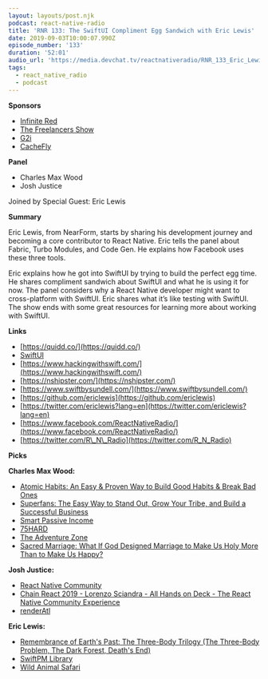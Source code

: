 ```yaml
---
layout: layouts/post.njk
podcast: react-native-radio
title: 'RNR 133: The SwiftUI Compliment Egg Sandwich with Eric Lewis'
date: 2019-09-03T10:00:07.990Z
episode_number: '133'
duration: '52:01'
audio_url: 'https://media.devchat.tv/reactnativeradio/RNR_133_Eric_Lewis.mp3'
tags:
  - react_native_radio
  - podcast
---
```

**Sponsors**

- [Infinite Red](http://radio.infinite.red/)
- [The Freelancers Show](https://devchat.tv/freelancers/)
- [G2i](https://www.g2i.co/?utm_source=React_Native_Radio&amp;utm_medium=Podcast)
- [CacheFly](https://www.cachefly.com/)

**Panel**

- Charles Max Wood
- Josh Justice

Joined by Special Guest: Eric Lewis

**Summary**

Eric Lewis, from NearForm, starts by sharing his development journey and becoming a core contributor to React Native. Eric tells the panel about Fabric, Turbo Modules, and Code Gen. He explains how Facebook uses these three tools. 

Eric explains how he got into SwiftUI by trying to build the perfect egg time. He shares compliment sandwich about SwiftUI and what he is using it for now. The panel considers why a React Native developer might want to cross-platform with SwiftUI. Eric shares what it’s like testing with SwiftUI. The show ends with some great resources for learning more about working with SwiftUI.

**Links**

- [https://quidd.co/](https://quidd.co/)
- [SwiftUI](https://developer.apple.com/xcode/swiftui/)
- [https://www.hackingwithswift.com/](https://www.hackingwithswift.com/)
- [https://nshipster.com/](https://nshipster.com/)
- [https://www.swiftbysundell.com/](https://www.swiftbysundell.com/)
- [https://github.com/ericlewis](https://github.com/ericlewis)
- [https://twitter.com/ericlewis?lang=en](https://twitter.com/ericlewis?lang=en)
- [https://www.facebook.com/ReactNativeRadio/](https://www.facebook.com/ReactNativeRadio/)
- [https://twitter.com/R\_N\_Radio](https://twitter.com/R_N_Radio)

**Picks**

**Charles Max Wood:**

- [Atomic Habits: An Easy &amp; Proven Way to Build Good Habits &amp; Break Bad Ones](https://www.amazon.com/Atomic-Habits-Proven-Build-Break/dp/B07RFSSYBH/ref=sr_1_3?crid=2MTLDVM1ZBCYZ&amp;keywords=atomic+habits&amp;qid=1567477140&amp;s=books&amp;sprefix=atomic+%2Cstripbooks%2C313&amp;sr=1-3)
- [Superfans: The Easy Way to Stand Out, Grow Your Tribe, and Build a Successful Business](https://www.amazon.com/Superfans-Stand-Tribe-Successful-Business/dp/1949709469/ref=sr_1_1?ie=UTF8&amp;qid=1548462018&amp;sr=8-1&amp;linkCode=ll1&amp;tag=devchattv-20&amp;linkId=f06bfe7482dca8bb751ed6d7cc86e2ab&amp;language=en_US)
- [Smart Passive Income](https://www.smartpassiveincome.com/podcasts/)
- [75HARD](https://andyfrisella.com/blogs/mfceo-project-podcast/75hard-a-75-day-tactical-guide-to-winning-the-war-with-yourself-with-andy-frisella-mfceo291)
- [The Adventure Zone](https://www.maximumfun.org/shows/adventure-zone)
- [Sacred Marriage: What If God Designed Marriage to Make Us Holy More Than to Make Us Happy?](https://www.amazon.com/Sacred-Marriage-What-Designed-Happy/dp/0310337372/ref=sr_1_1?ie=UTF8&amp;qid=1548462018&amp;sr=8-1&amp;linkCode=ll1&amp;tag=devchattv-20&amp;linkId=f06bfe7482dca8bb751ed6d7cc86e2ab&amp;language=en_US)

**Josh Justice:**

- [React Native Community](https://github.com/react-native-community)
- [Chain React 2019 - Lorenzo Sciandra - All Hands on Deck - The React Native Community Experience](https://www.youtube.com/watch?v=OVzMw3vYrDI)
- [renderAtl](https://www.renderatl.com/)

**Eric Lewis:**

- [Remembrance of Earth&#39;s Past: The Three-Body Trilogy (The Three-Body Problem, The Dark Forest, Death&#39;s End)](https://www.amazon.com/Remembrance-Earths-Past-Three-Body-Trilogy-ebook/dp/B01N198VU5/ref=sr_1_3?ie=UTF8&amp;qid=1548462018&amp;sr=8-1&amp;linkCode=ll1&amp;tag=devchattv-20&amp;linkId=f06bfe7482dca8bb751ed6d7cc86e2ab&amp;language=en_US)
- [SwiftPM Library](https://swiftpm.co/about/)
- [Wild Animal Safari](https://animalsafari.com/Georgia/)
